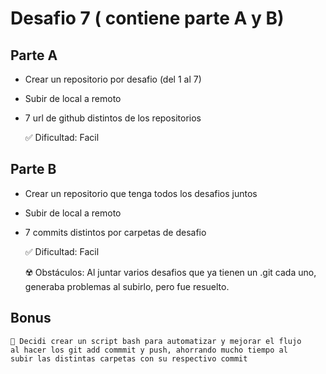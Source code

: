   # Desafio 7 ( contiene parte A y B)
   
  ## Parte A
  + Crear un repositorio por desafio (del 1 al 7)    
  + Subir de local a remoto
  + 7 url de github distintos de los repositorios
  
    ✅ Dificultad: Facil  
  
  ## Parte B
  + Crear un repositorio que tenga todos los desafios juntos
  + Subir de local a remoto
  + 7 commits distintos por carpetas de desafio
  
    ✅ Dificultad: Facil
    
    ☢️ Obstáculos: Al juntar varios desafios que ya tienen un .git cada uno, generaba problemas al subirlo, pero fue resuelto. 
  
  ## Bonus
    🧠 Decidi crear un script bash para automatizar y mejorar el flujo
    al hacer los git add commmit y push, ahorrando mucho tiempo al
    subir las distintas carpetas con su respectivo commit
  
